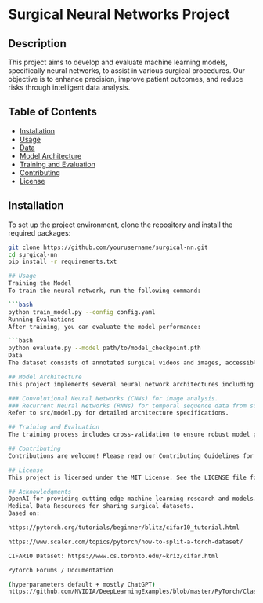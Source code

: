 # Surgical Neural Networks Project

## Description
This project aims to develop and evaluate machine learning models, specifically neural networks, to assist in various surgical procedures. Our objective is to enhance precision, improve patient outcomes, and reduce risks through intelligent data analysis.

## Table of Contents
- [Installation](#installation)
- [Usage](#usage)
- [Data](#data)
- [Model Architecture](#model-architecture)
- [Training and Evaluation](#training-and-evaluation)
- [Contributing](#contributing)
- [License](#license)

## Installation
To set up the project environment, clone the repository and install the required packages:

```bash
git clone https://github.com/yourusername/surgical-nn.git
cd surgical-nn
pip install -r requirements.txt

## Usage
Training the Model
To train the neural network, run the following command:

```bash
python train_model.py --config config.yaml
Running Evaluations
After training, you can evaluate the model performance:

```bash
python evaluate.py --model path/to/model_checkpoint.pth
Data
The dataset consists of annotated surgical videos and images, accessible in the data/processed directory. Ensure that the data is properly preprocessed according to the specifications outlined in data/dataset_preparation.py.

## Model Architecture
This project implements several neural network architectures including:

### Convolutional Neural Networks (CNNs) for image analysis.
### Recurrent Neural Networks (RNNs) for temporal sequence data from surgical videos.
Refer to src/model.py for detailed architecture specifications.

## Training and Evaluation
The training process includes cross-validation to ensure robust model performance. Validation metrics such as accuracy, precision, and recall are logged for analysis. Results can be visualized using TensorBoard.

## Contributing
Contributions are welcome! Please read our Contributing Guidelines for details on the code of conduct, and the process for submitting pull requests.

## License
This project is licensed under the MIT License. See the LICENSE file for details.

## Acknowledgments
OpenAI for providing cutting-edge machine learning research and models.
Medical Data Resources for sharing surgical datasets.
Based on:

https://pytorch.org/tutorials/beginner/blitz/cifar10_tutorial.html

https://www.scaler.com/topics/pytorch/how-to-split-a-torch-dataset/

CIFAR10 Dataset: https://www.cs.toronto.edu/~kriz/cifar.html

Pytorch Forums / Documentation

(hyperparameters default + mostly ChatGPT)
https://github.com/NVIDIA/DeepLearningExamples/blob/master/PyTorch/Classification/ConvNets/resnet50v1.5/README.md
